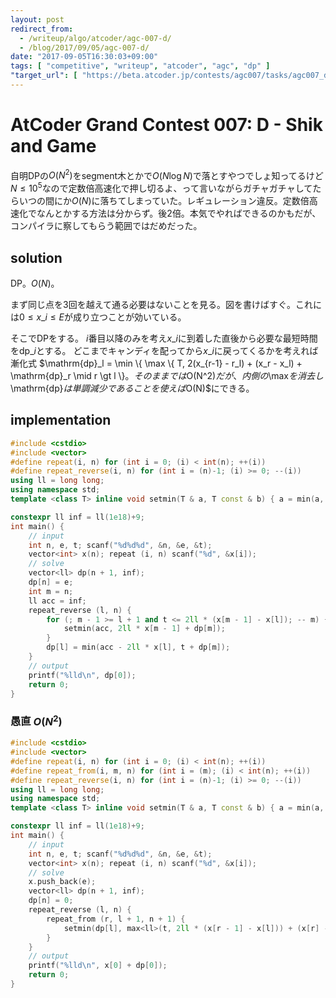 ```yaml
---
layout: post
redirect_from:
  - /writeup/algo/atcoder/agc-007-d/
  - /blog/2017/09/05/agc-007-d/
date: "2017-09-05T16:30:03+09:00"
tags: [ "competitive", "writeup", "atcoder", "agc", "dp" ]
"target_url": [ "https://beta.atcoder.jp/contests/agc007/tasks/agc007_d" ]
---
```


# AtCoder Grand Contest 007: D - Shik and Game

自明DPの$O(N^2)$をsegment木とかで$O(N \log N)$で落とすやつでしょ知ってるけど$N \le 10^5$なので定数倍高速化で押し切るよ、って言いながらガチャガチャしてたらいつの間にか$O(N)$に落ちてしまっていた。レギュレーション違反。定数倍高速化でなんとかする方法は分からず。後$2$倍。本気でやればできるのかもだが、コンパイラに察してもらう範囲ではだめだった。

## solution

DP。$O(N)$。

まず同じ点を$3$回を越えて通る必要はないことを見る。図を書けばすぐ。これには$0 \le x\_i \le E$が成り立つことが効いている。

そこでDPをする。
$i$番目以降のみを考え$x\_i$に到着した直後から必要な最短時間を$\mathrm{dp}\_i$とする。
どこまでキャンディを配ってから$x\_i$に戻ってくるかを考えれば漸化式 $\mathrm{dp}\_l = \min \\{ \max \\{ T, 2(x\_{r-1} - r\_l) + (x\_r - x\_l) + \mathrm{dp}\_r \mid r \gt l \\}$。
そのままでは$O(N^2)$だが、内側の$\max$を消去し$\mathrm{dp}$は単調減少であることを使えば$O(N)$にできる。

## implementation

``` c++
#include <cstdio>
#include <vector>
#define repeat(i, n) for (int i = 0; (i) < int(n); ++(i))
#define repeat_reverse(i, n) for (int i = (n)-1; (i) >= 0; --(i))
using ll = long long;
using namespace std;
template <class T> inline void setmin(T & a, T const & b) { a = min(a, b); }

constexpr ll inf = ll(1e18)+9;
int main() {
    // input
    int n, e, t; scanf("%d%d%d", &n, &e, &t);
    vector<int> x(n); repeat (i, n) scanf("%d", &x[i]);
    // solve
    vector<ll> dp(n + 1, inf);
    dp[n] = e;
    int m = n;
    ll acc = inf;
    repeat_reverse (l, n) {
        for (; m - 1 >= l + 1 and t <= 2ll * (x[m - 1] - x[l]); -- m) {
            setmin(acc, 2ll * x[m - 1] + dp[m]);
        }
        dp[l] = min(acc - 2ll * x[l], t + dp[m]);
    }
    // output
    printf("%lld\n", dp[0]);
    return 0;
}
```

### 愚直 $O(N^2)$

``` c++
#include <cstdio>
#include <vector>
#define repeat(i, n) for (int i = 0; (i) < int(n); ++(i))
#define repeat_from(i, m, n) for (int i = (m); (i) < int(n); ++(i))
#define repeat_reverse(i, n) for (int i = (n)-1; (i) >= 0; --(i))
using ll = long long;
using namespace std;
template <class T> inline void setmin(T & a, T const & b) { a = min(a, b); }

constexpr ll inf = ll(1e18)+9;
int main() {
    // input
    int n, e, t; scanf("%d%d%d", &n, &e, &t);
    vector<int> x(n); repeat (i, n) scanf("%d", &x[i]);
    // solve
    x.push_back(e);
    vector<ll> dp(n + 1, inf);
    dp[n] = 0;
    repeat_reverse (l, n) {
        repeat_from (r, l + 1, n + 1) {
            setmin(dp[l], max<ll>(t, 2ll * (x[r - 1] - x[l])) + (x[r] - x[l]) + dp[r]);
        }
    }
    // output
    printf("%lld\n", x[0] + dp[0]);
    return 0;
}
```

